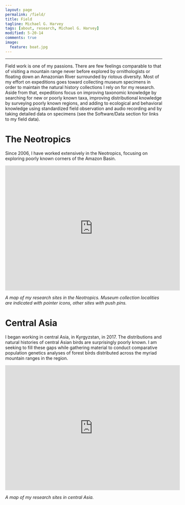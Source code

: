```yaml
---
layout: page
permalink: /field/
title: Field
tagline: Michael G. Harvey
tags: [about, research, Michael G. Harvey]
modified: 5-20-14
comments: true
image:
  feature: boat.jpg
---
```


***

Field work is one of my passions. There are few feelings comparable to that of visiting a mountain range never before explored by ornithologists or floating down an Amazonian River surrounded by riotous diversity. Most of my effort on expeditions goes toward collecting museum specimens in order to maintain the natural history collections I rely on for my research. Aside from that, expeditions focus on improving taxonomic knowledge by searching for new or poorly known taxa, improving distributional knowledge by surveying poorly known regions, and adding to ecological and behavioral knowledge using standardized field observation and audio recording and by taking detailed data on specimens (see the Software/Data section for links to my field data). 

# The Neotropics

Since 2006, I have worked extensively in the Neotropics, focusing on exploring poorly known corners of the Amazon Basin. 

<iframe src="https://www.google.com/maps/d/embed?mid=1Q0_-90Yl2RTtB02xY5rCVObyGeo&hl=en" width="560" height="400" frameborder="0"> </iframe>

*A map of my research sites in the Neotropics. Museum collection localities are indicated with pointer icons, other sites with push pins.* 

# Central Asia

I began working in central Asia, in Kyrgyzstan, in 2017. The distributions and natural histories of central Asian birds are surprisingly poorly known. I am seeking to fill these gaps while gathering material to conduct comparative population genetics analyses of forest birds distributed across the myriad mountain ranges in the region.

<iframe src="https://www.google.com/maps/d/embed?mid=1Y7MzunbdYm-rvOfcyUVmwPoIksM&hl=en" width="560" height="400" frameborder="0"> </iframe>

*A map of my research sites in central Asia.* 